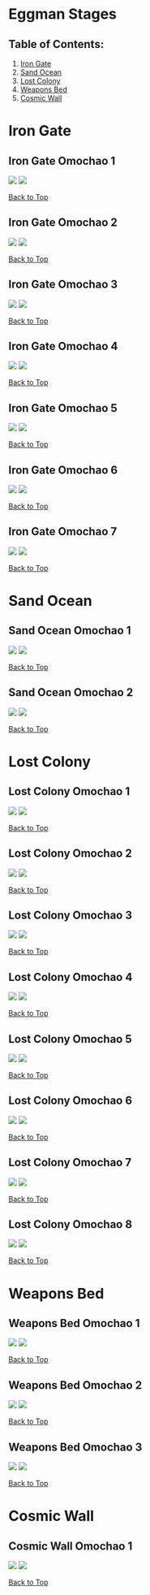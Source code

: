 # Eggman Stages

## Table of Contents:
1. [ Iron Gate ](#iron-gate)
1. [ Sand Ocean ](#sand-ocean)
1. [ Lost Colony ](#lost-colony)
1. [ Weapons Bed ](#weapons-bed)
1. [ Cosmic Wall ](#cosmic-wall)

# Iron Gate

## Iron Gate Omochao 1
![](./IronGate/Omochao-1st-Far.webp)
![](./IronGate/Omochao-1st-Close.webp)

[Back to Top](#)

## Iron Gate Omochao 2
![](./IronGate/Omochao-2nd-Far.webp)
![](./IronGate/Omochao-2nd-Close.webp)

[Back to Top](#)

## Iron Gate Omochao 3
![](./IronGate/Omochao-3rd-Far.webp)
![](./IronGate/Omochao-3rd-Close.webp)

[Back to Top](#)

## Iron Gate Omochao 4
![](./IronGate/Omochao-4th-Far.webp)
![](./IronGate/Omochao-4th-Close.webp)

[Back to Top](#)

## Iron Gate Omochao 5
![](./IronGate/Omochao-5th-Far.webp)
![](./IronGate/Omochao-5th-Close.webp)

[Back to Top](#)

## Iron Gate Omochao 6
![](./IronGate/Omochao-6th-Far.webp)
![](./IronGate/Omochao-6th-Close.webp)

[Back to Top](#)

## Iron Gate Omochao 7
![](./IronGate/Omochao-7th-Far.webp)
![](./IronGate/Omochao-7th-Close.webp)

[Back to Top](#)

# Sand Ocean

## Sand Ocean Omochao 1
![](./SandOcean/Omochao-1st-Far.webp)
![](./SandOcean/Omochao-1st-Close.webp)

[Back to Top](#)

## Sand Ocean Omochao 2
![](./SandOcean/Omochao-2nd-Far.webp)
![](./SandOcean/Omochao-2nd-Close.webp)

[Back to Top](#)

# Lost Colony

## Lost Colony Omochao 1
![](./LostColony/Omochao-1st-Far.webp)
![](./LostColony/Omochao-1st-Close.webp)

[Back to Top](#)

## Lost Colony Omochao 2
![](./LostColony/Omochao-2nd-Far.webp)
![](./LostColony/Omochao-2nd-Close.webp)

[Back to Top](#)

## Lost Colony Omochao 3
![](./LostColony/Omochao-3rd-Far.webp)
![](./LostColony/Omochao-3rd-Close.webp)

[Back to Top](#)

## Lost Colony Omochao 4
![](./LostColony/Omochao-4th-Far.webp)
![](./LostColony/Omochao-4th-Close.webp)

[Back to Top](#)

## Lost Colony Omochao 5
![](./LostColony/Omochao-5th-Far.webp)
![](./LostColony/Omochao-5th-Close.webp)

[Back to Top](#)

## Lost Colony Omochao 6
![](./LostColony/Omochao-6th-Far.webp)
![](./LostColony/Omochao-6th-Close.webp)

[Back to Top](#)

## Lost Colony Omochao 7
![](./LostColony/Omochao-7th-Far.webp)
![](./LostColony/Omochao-7th-Close.webp)

[Back to Top](#)

## Lost Colony Omochao 8
![](./LostColony/Omochao-8th-Far.webp)
![](./LostColony/Omochao-8th-Close.webp)

[Back to Top](#)

# Weapons Bed

## Weapons Bed Omochao 1
![](./WeaponsBed/Omochao-1st-Far.webp)
![](./WeaponsBed/Omochao-1st-Close.webp)

[Back to Top](#)

## Weapons Bed Omochao 2
![](./WeaponsBed/Omochao-2nd-Far.webp)
![](./WeaponsBed/Omochao-2nd-Close.webp)

[Back to Top](#)

## Weapons Bed Omochao 3
![](./WeaponsBed/Omochao-3rd-Far.webp)
![](./WeaponsBed/Omochao-3rd-Close.webp)

[Back to Top](#)

# Cosmic Wall

## Cosmic Wall Omochao 1
![](./CosmicWall/Omochao-1st-Far.webp)
![](./CosmicWall/Omochao-1st-Close.webp)

[Back to Top](#)
